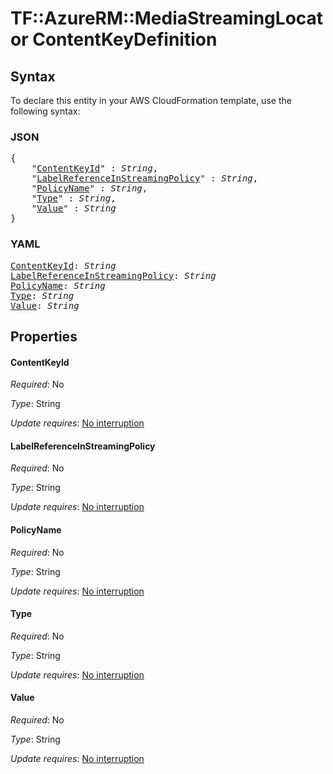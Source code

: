 # TF::AzureRM::MediaStreamingLocator ContentKeyDefinition

## Syntax

To declare this entity in your AWS CloudFormation template, use the following syntax:

### JSON

<pre>
{
    "<a href="#contentkeyid" title="ContentKeyId">ContentKeyId</a>" : <i>String</i>,
    "<a href="#labelreferenceinstreamingpolicy" title="LabelReferenceInStreamingPolicy">LabelReferenceInStreamingPolicy</a>" : <i>String</i>,
    "<a href="#policyname" title="PolicyName">PolicyName</a>" : <i>String</i>,
    "<a href="#type" title="Type">Type</a>" : <i>String</i>,
    "<a href="#value" title="Value">Value</a>" : <i>String</i>
}
</pre>

### YAML

<pre>
<a href="#contentkeyid" title="ContentKeyId">ContentKeyId</a>: <i>String</i>
<a href="#labelreferenceinstreamingpolicy" title="LabelReferenceInStreamingPolicy">LabelReferenceInStreamingPolicy</a>: <i>String</i>
<a href="#policyname" title="PolicyName">PolicyName</a>: <i>String</i>
<a href="#type" title="Type">Type</a>: <i>String</i>
<a href="#value" title="Value">Value</a>: <i>String</i>
</pre>

## Properties

#### ContentKeyId

_Required_: No

_Type_: String

_Update requires_: [No interruption](https://docs.aws.amazon.com/AWSCloudFormation/latest/UserGuide/using-cfn-updating-stacks-update-behaviors.html#update-no-interrupt)

#### LabelReferenceInStreamingPolicy

_Required_: No

_Type_: String

_Update requires_: [No interruption](https://docs.aws.amazon.com/AWSCloudFormation/latest/UserGuide/using-cfn-updating-stacks-update-behaviors.html#update-no-interrupt)

#### PolicyName

_Required_: No

_Type_: String

_Update requires_: [No interruption](https://docs.aws.amazon.com/AWSCloudFormation/latest/UserGuide/using-cfn-updating-stacks-update-behaviors.html#update-no-interrupt)

#### Type

_Required_: No

_Type_: String

_Update requires_: [No interruption](https://docs.aws.amazon.com/AWSCloudFormation/latest/UserGuide/using-cfn-updating-stacks-update-behaviors.html#update-no-interrupt)

#### Value

_Required_: No

_Type_: String

_Update requires_: [No interruption](https://docs.aws.amazon.com/AWSCloudFormation/latest/UserGuide/using-cfn-updating-stacks-update-behaviors.html#update-no-interrupt)

